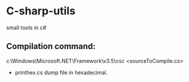 # C-sharp-utils
small tools in c#

## Compilation command:
c:\Windows\Microsoft.NET\Framework\v3.5\csc <sourceToCompile.cs>

- printhex.cs dump file in hexadecimal.
